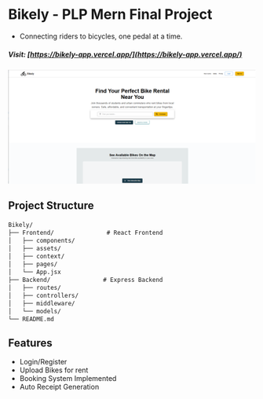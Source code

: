 # Bikely - PLP Mern Final Project
- Connecting riders to bicycles, one pedal at a time.
##### Visit: [https://bikely-app.vercel.app/](https://bikely-app.vercel.app/)

![UI Screenshot](image.png)
## Project Structure
```
Bikely/
├── Frontend/               # React Frontend
│   ├── components/
│   ├── assets/
│   ├── context/
│   ├── pages/
│   └── App.jsx
├── Backend/               # Express Backend
│   ├── routes/
│   ├── controllers/
│   ├── middleware/
│   └── models/
└── README.md
```

## Features
- Login/Register
- Upload Bikes for rent
- Booking System Implemented
- Auto Receipt Generation